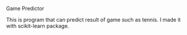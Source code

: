 Game Predictor

This is program that can predict result of game such as tennis.
I made it with scikit-learn package.


